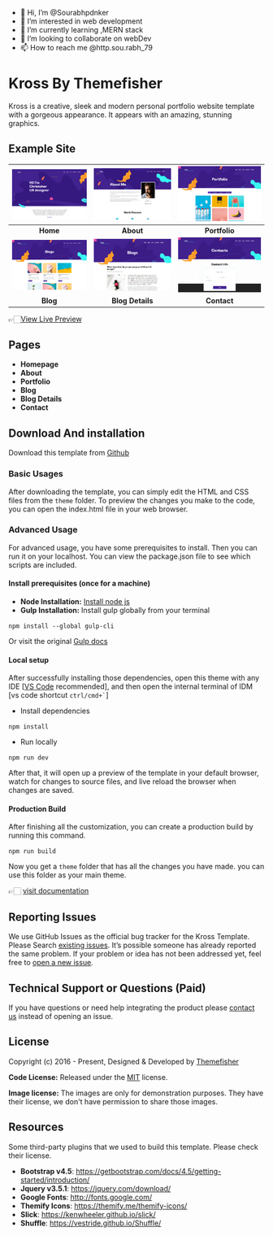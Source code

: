 - 👋 Hi, I’m @Sourabhpdnker
- 👀 I’m interested in web development
- 🌱 I’m currently learning ,MERN stack
- 💞️ I’m looking to collaborate on webDev
- 📫 How to reach me @http.sou.rabh_79

<!---
Sourabhpdnker/Sourabhpdnker is a ✨ special ✨ repository because its `README.md` (this file) appears on your GitHub profile.
You can click the Preview link to take a look at your changes.
--->
# Kross By Themefisher

Kross is a creative, sleek and modern personal portfolio website template with a gorgeous appearance. It appears with an amazing, stunning graphics.

<!-- demo -->
## Example Site

| [![](screenshots/homepage.png)](https://demo.themefisher.com/kross/) | [![](screenshots/about.png)](https://demo.themefisher.com/kross/about.html) | [![](screenshots/portfolio.png)](https://demo.themefisher.com/kross/portfolio.html) |
|:---:|:---:|:---:|
| **Home**  | **About**  | **Portfolio** |
| [![](screenshots/blog.png)](https://demo.themefisher.com/kross/blog.html) | [![](screenshots/blog-details.png)](https://demo.themefisher.com/kross/blog-single.html) | [![](screenshots/contact.png)](https://demo.themefisher.com/kross/contact.html) |
| **Blog** | **Blog Details** | **Contact** |

👉🏻[View Live Preview](https://demo.themefisher.com/kross/)

<!-- pages -->
## Pages

* **Homepage**
* **About**
* **Portfolio**
* **Blog**
* **Blog Details**
* **Contact**

<!-- download -->
## Download And installation

Download this template from [Github](https://github.com/themefisher/kross/archive/main.zip)

<!-- installation -->
### Basic Usages

After downloading the template, you can simply edit the HTML and CSS files from the `theme` folder. To preview the changes you make to the code, you can open the index.html file in your web browser.

### Advanced Usage

For advanced usage, you have some prerequisites to install. Then you can run it on your localhost. You can view the package.json file to see which scripts are included.

#### Install prerequisites (once for a machine)

* **Node Installation:** [Install node js](https://nodejs.org/en/download/)
* **Gulp Installation:** Install gulp globally from your terminal

```
npm install --global gulp-cli
```

Or visit the original [Gulp docs](https://gulpjs.com/docs/en/getting-started/quick-start)

#### Local setup

After successfully installing those dependencies, open this theme with any IDE [[VS Code](https://code.visualstudio.com/) recommended], and then open the internal terminal of IDM [vs code shortcut <code>ctrl/cmd+\`</code>]

* Install dependencies

```
npm install
```

* Run locally

```
npm run dev
```

After that, it will open up a preview of the template in your default browser, watch for changes to source files, and live reload the browser when changes are saved.

#### Production Build

After finishing all the customization, you can create a production build by running this command.

```
npm run build
```

Now you get a `theme` folder that has all the changes you have made. you can use this folder as your main theme.

👉🏻 [visit documentation](https://docs.themefisher.com/kross/)

<!-- reporting issue -->
## Reporting Issues

We use GitHub Issues as the official bug tracker for the Kross Template. Please Search [existing issues](https://github.com/themefisher/Kross-Creative-Portfolio-Template/issues). It’s possible someone has already reported the same problem.
If your problem or idea has not been addressed yet, feel free to [open a new issue](https://github.com/themefisher/Kross-Creative-Portfolio-Template/issues).

<!-- support -->
## Technical Support or Questions (Paid)

If you have questions or need help integrating the product please [contact us](mailto:mehedi@themefisher.com) instead of opening an issue.

<!-- licence -->
## License

Copyright (c) 2016 - Present, Designed & Developed by [Themefisher](https://themefisher.com)

**Code License:** Released under the [MIT](https://github.com/themefisher/constra/blob/main/LICENSE) license.

**Image license:** The images are only for demonstration purposes. They have their license, we don't have permission to share those images.

<!-- resources -->
## Resources

Some third-party plugins that we used to build this template. Please check their license.

* **Bootstrap v4.5**: <https://getbootstrap.com/docs/4.5/getting-started/introduction/>
* **Jquery v3.5.1**: <https://jquery.com/download/>
* **Google Fonts**: <http://fonts.google.com/>
* **Themify Icons**: <https://themify.me/themify-icons/>
* **Slick**: <https://kenwheeler.github.io/slick/>
* **Shuffle**: <https://vestride.github.io/Shuffle/>
